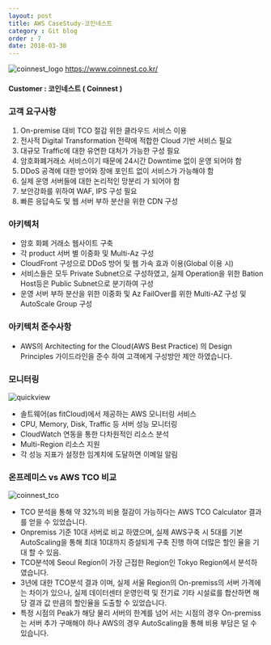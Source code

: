 ```yaml
---
layout: post
title: AWS CaseStudy-코인네스트
category : Git blog
order : 7
date: 2018-03-30
---
```


![coinnest_logo](https://user-images.githubusercontent.com/30482872/38121051-d208a528-3407-11e8-8a39-d8ba12f7b50f.png) https://www.coinnest.co.kr/
#### Customer : 코인네스트 ( Coinnest )


### 고객 요구사항
1. On-premise 대비 TCO 절감 위한 클라우드 서비스 이용
2. 전사적 Digital Transformation 전략에 적합한 Cloud 기반 서비스 필요
3. 대규모 Traffic에 대한 유연한 대처가 가능한 구성 필요
4. 암호화폐거래소 서비스이기 때문에 24시간 Downtime 없이 운영 되어야 함
5. DDoS 공격에 대한 방어와 장애 포인트 없이 서비스가 가능해야 함
6. 실제 운영 서버들에 대한 논리적인 망분리 가 되어야 함
7. 보안강화를 위하여 WAF, IPS 구성 필요
8. 빠른 응답속도 및 웹 서버 부하 분산을 위한 CDN 구성


### 아키텍처
- 암호 화폐 거래소 웹사이트 구축
- 각 product 서버 별 이중화 및 Multi-Az 구성
- CloudFront 구성으로 DDoS 방어 및 웹 가속 효과 이용(Global 이용 시)
- 서비스들은 모두 Private Subnet으로 구성하였고, 실제 Operation을 위한 Bation Host등은 Public Subnet으로 분기하여 구성
- 운영 서버 부하 분산을 위한 이중화 및 Az FailOver를 위한 Multi-AZ 구성 및 AutoScale Group 구성

### 아키텍처 준수사항
- AWS의 Architecting for the Cloud(AWS Best Practice) 의 Design Principles 가이드라인을 준수 하여 고객에게  구성방안 제안 하였습니다.


### 모니터링
![quickview](https://user-images.githubusercontent.com/30482872/38120707-6bb1c5b8-3405-11e8-8f3d-c8fe24acaac1.png)
- 솔트웨어(as fitCloud)에서 제공하는 AWS 모니터링 서비스
- CPU, Memory, Disk, Traffic 등 서버 성능 모니터링
- CloudWatch 연동을 통한 다차원적인 리소스 분석
- Multi-Region 리소스 지원
- 각 성능 지표가 설정한 임계치에 도달하면 이메일 알림


### 온프레미스 vs AWS TCO 비교
![coinnest_tco](https://user-images.githubusercontent.com/30482872/38120295-bcf16698-3402-11e8-8107-388ae1cd7cf4.png)
- TCO 분석을 통해 약 32%의 비용 절감이 가능하다는 AWS TCO Calculator 결과를 얻을 수 있었습니다.
- Onpremiss 기준 10대 서버로 비교 하였으며, 실제 AWS구축 시 5대를 기본 AutoScaling을 통해 최대 10대까지 증설되게 구축 진행 하여 더많은 할인 율을 기대 할 수 있음.
- TCO분석에 Seoul Region이 가장 근접한 Region인 Tokyo Region에서 분석하였습니다.
- 3년에 대한 TCO분석 결과 이며, 실제 서울 Region의 On-premiss의 서버 가격에는 차이가 있으나, 실제 데이터센터 운영인력 및 전기료 기타 시설료를 합산하면 해당 결과 값 만큼의 할인율을 도출할 수 있었습니다.
- 특정 시점의 Peak가 해당 물리 서버의 한계를 넘어 서는 시점의 경우 On-premiss는 서버 추가 구매해야 하나 AWS의 경우 AutoScaling을 통해 비용 부담은 덜 수 있습니다.

